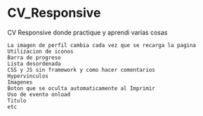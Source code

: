 # CV_Responsive
CV Responsive donde practique y aprendi varias cosas

    La imagen de perfil cambia cada vez que se recarga la pagina
    Utilizacion de iconos
    Barra de progreso
    Lista desordenada
    CSS y JS sin framework y como hacer comentarios
    Hypervinculos
    Imagenes
    Boton que se oculta automaticamente al Imprimir
    Uso de evento onload
    Titulo
    etc

